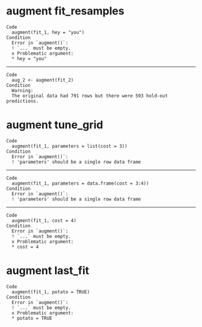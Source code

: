 # augment fit_resamples

    Code
      augment(fit_1, hey = "you")
    Condition
      Error in `augment()`:
      ! `...` must be empty.
      x Problematic argument:
      * hey = "you"

---

    Code
      aug_2 <- augment(fit_2)
    Condition
      Warning:
      The original data had 791 rows but there were 593 hold-out predictions.

# augment tune_grid

    Code
      augment(fit_1, parameters = list(cost = 3))
    Condition
      Error in `augment()`:
      ! 'parameters' should be a single row data frame

---

    Code
      augment(fit_1, parameters = data.frame(cost = 3:4))
    Condition
      Error in `augment()`:
      ! 'parameters' should be a single row data frame

---

    Code
      augment(fit_1, cost = 4)
    Condition
      Error in `augment()`:
      ! `...` must be empty.
      x Problematic argument:
      * cost = 4

# augment last_fit

    Code
      augment(fit_1, potato = TRUE)
    Condition
      Error in `augment()`:
      ! `...` must be empty.
      x Problematic argument:
      * potato = TRUE

